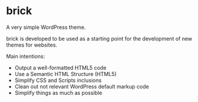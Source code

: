 brick
=====

A very simple WordPress theme.

brick is developed to be used as a starting point for the development of new themes for websites.

Main intentions:

- Output a well-formatted HTML5 code
- Use a Semantic HTML Structure (HTML5)
- Simplify CSS and Scripts inclusions
- Clean out not relevant WordPress default markup code
- Simplify things as much as possible
